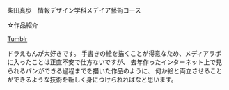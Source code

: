 柴田真歩　情報デザイン学科メデイア藝術コース


☆作品紹介

[Tumblr](http://sleptom.tumblr.com)



ドラえもんが大好きです。
手書きの絵を描くことが得意なため、メディアラボに入ったことは正直不安で仕方ないですが、
去年作ったインターネット上で見られるパンができる過程までを描いた作品のように、
何か絵と両立させることができるような技術を新しく身につけられればなと思います。

